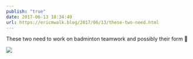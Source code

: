 ```yaml
---
publish: "true"
date: 2017-06-13 18:34:49
url: https://ericmwalk.blog/2017/06/13/these-two-need.html
---
```


These two need to work on badminton teamwork and possibly their form 🤣

![](https://ericmwalk.blog/uploads/2022/02c6efc78d.jpg)